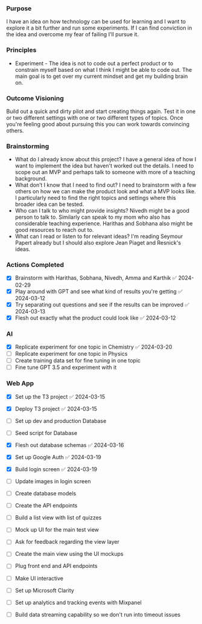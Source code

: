 ### Purpose
I have an idea on how technology can be used for learning and I want to explore it a bit further and run some experiments. If I can find conviction in the idea and overcome my fear of failing I'll pursue it.

### Principles 
- Experiment - The idea is not to code out a perfect product or to constrain myself based on what I think I might be able to code out. The main goal is to get over my current mindset and get my building brain on.

### Outcome Visioning
Build out a quick and dirty pilot and start creating things again. Test it in one or two different settings with one or two different types of topics. Once you're feeling good about pursuing this you can work towards convincing others. 

### Brainstorming
- What do I already know about this project? I have a general idea of how I want to implement the idea but haven't worked out the details. I need to scope out an MVP and perhaps talk to someone with more of a teaching background. 
- What don’t I know that I need to find out? I need to brainstorm with a few others on how we can make the product look and what a MVP looks like. I particularly need to find the right topics and settings where this broader idea can be tested. 
- Who can I talk to who might provide insights? Nivedh might be a good person to talk to. Similarly can speak to my mom who also has considerable teaching experience. Harithas and Sobhana also might be good resources to reach out to. 
- What can I read or listen to for relevant ideas? I'm reading Seymour Papert already but I should also explore Jean Piaget and Resnick's ideas. 

### Actions Completed
- [x] Brainstorm with Harithas, Sobhana, Nivedh, Amma and Karthik ✅ 2024-02-29
- [x] Play around with GPT and see what kind of results you're getting ✅ 2024-03-12
- [x] Try separating out questions and see if the results can be improved ✅ 2024-03-13
- [x] Flesh out exactly what the product could look like ✅ 2024-03-12

### AI 
- [x] Replicate experiment for one topic in Chemistry ✅ 2024-03-20
- [ ] Replicate experiment for one topic in Physics
- [ ] Create training data set for fine tuning in one topic
- [ ] Fine tune GPT 3.5 and experiment with it

### Web App 
- [x] Set up the T3 project ✅ 2024-03-15
- [x] Deploy T3 project ✅ 2024-03-15
- [ ] Set up dev and production Database
- [ ] Seed script for Database
- [x] Flesh out database schemas ✅ 2024-03-16
- [x] Set up Google Auth ✅ 2024-03-19
- [x] Build login screen ✅ 2024-03-19
- [ ] Update images in login screen
- [ ] Create database models
- [ ] Create the API endpoints
- [ ] Build a list view with list of quizzes 
- [ ] Mock up UI for the main test view 
- [ ] Ask for feedback regarding the view layer
- [ ] Create the main view using the UI mockups
- [ ] Plug front end and API endpoints
- [ ] Make UI interactive
- [ ] Set up Microsoft Clarity
- [ ] Set up analytics and tracking events with Mixpanel
- [ ] Build data streaming capability so we don't run into timeout issues


